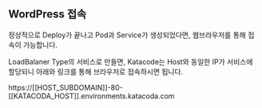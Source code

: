 ## WordPress 접속

정상적으로 Deploy가 끝나고 Pod과 Service가 생성되었다면, 웹브라우저를 통해 접속이 가능합니다.

LoadBalaner Type의 서비스로 만들면, Katacode는 Host와 동일한 IP가 서비스에 할당되니 아래와 링크를 통해 브라우저로 접속하시면 됩니다.

https://[[HOST_SUBDOMAIN]]-80-[[KATACODA_HOST]].environments.katacoda.com
